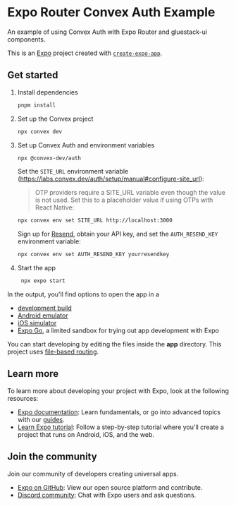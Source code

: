 # Expo Router Convex Auth Example

An example of using Convex Auth with Expo Router and gluestack-ui components.

This is an [Expo](https://expo.dev) project created with [`create-expo-app`](https://www.npmjs.com/package/create-expo-app).

## Get started

1. Install dependencies

   ```bash
   pnpm install
   ```

2. Set up the Convex project

   ```bash
   npx convex dev
   ```

3. Set up Convex Auth and environment variables

   ```bash
   npx @convex-dev/auth
   ```

   Set the `SITE_URL` environment variable (https://labs.convex.dev/auth/setup/manual#configure-site_url):
   > OTP providers require a SITE_URL variable even though the value is not used. Set this to a placeholder value if using OTPs with React Native:

   ```bash
   npx convex env set SITE_URL http://localhost:3000
   ```

   Sign up for [Resend](https://resend.com/), obtain your API key, and set the `AUTH_RESEND_KEY` environment variable:

   ```bash
   npx convex env set AUTH_RESEND_KEY yourresendkey
   ```

2. Start the app

   ```bash
    npx expo start
   ```

In the output, you'll find options to open the app in a

- [development build](https://docs.expo.dev/develop/development-builds/introduction/)
- [Android emulator](https://docs.expo.dev/workflow/android-studio-emulator/)
- [iOS simulator](https://docs.expo.dev/workflow/ios-simulator/)
- [Expo Go](https://expo.dev/go), a limited sandbox for trying out app development with Expo

You can start developing by editing the files inside the **app** directory. This project uses [file-based routing](https://docs.expo.dev/router/introduction).

## Learn more

To learn more about developing your project with Expo, look at the following resources:

- [Expo documentation](https://docs.expo.dev/): Learn fundamentals, or go into advanced topics with our [guides](https://docs.expo.dev/guides).
- [Learn Expo tutorial](https://docs.expo.dev/tutorial/introduction/): Follow a step-by-step tutorial where you'll create a project that runs on Android, iOS, and the web.

## Join the community

Join our community of developers creating universal apps.

- [Expo on GitHub](https://github.com/expo/expo): View our open source platform and contribute.
- [Discord community](https://chat.expo.dev): Chat with Expo users and ask questions.

